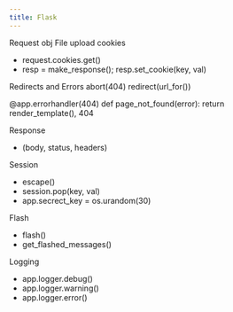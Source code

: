 ```yaml
---
title: Flask
---
```


Request obj
File upload
cookies
- request.cookies.get()
- resp = make_response(); resp.set_cookie(key, val)

Redirects and Errors
abort(404)
redirect(url_for())

@app.errorhandler(404)
def page_not_found(error):
return render_template(), 404


Response
- (body, status, headers)

Session
- escape()
- session.pop(key, val)
- app.secrect_key = os.urandom(30)

Flash
- flash()
- get_flashed_messages()

Logging
- app.logger.debug()
- app.logger.warning()
- app.logger.error()
